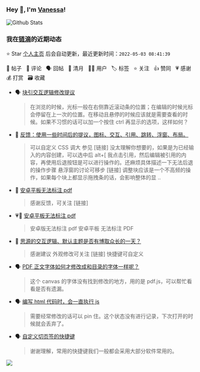 ### Hey 👋, I'm [Vanessa](http://vanessa.b3log.org/)!

![Github Stats](https://github-readme-stats.vercel.app/api?username=Vanessa219&show_icons=true)

<!--events start -->

### 我在[链滴](https://ld246.com)的近期动态

⭐️ Star [个人主页](https://github.com/Vanessa219/Vanessa219) 后会自动更新，最近更新时间：`2022-05-03 08:41:39`

📝 帖子 &nbsp; 💬 评论 &nbsp; 🗣 回帖 &nbsp; 🌙 清月 &nbsp; 👨‍💻 用户 &nbsp; 🏷️ 标签 &nbsp; ⭐️ 关注 &nbsp; 👍 赞同 &nbsp; 💗 感谢 &nbsp; 💰 打赏 &nbsp; 🗃 收藏

* 🗣 [块引交互逻辑修改提议](https://ld246.com/article/1651307470188/comment/1651335500952#comments)

  > 在浏览的时候，光标一般在右侧靠近滚动条的位置；在编辑的时候光标会停留在上一次的位置。在移动且悬停的时候应该就是需要查看的时候。如果不习惯的话可以加一个按住 ctrl 再显示的选项，这样如何？
* 💬 [反馈：使用一些时间后的提议，图标、交互、引用、跳转、浮窗、布局。](https://ld246.com/article/1651205593131/comment/1651418468562#comments)

  > 可以自定义 CSS 调大 参见 [链接] 没太理解你想要的，如果是为已经输入的内容创建，可以选中后 alt+[ 我点击引用，然后编辑被引用的内容，再使用后退按钮是可以进行操作的。还麻烦具体描述一下无法后退的操作步骤 悬浮窗的讨论可移步 [链接] 调整块应该是一个不高频的操作，如果每个块上都显示拖拽条的话，会影响整体的显 ..
* 💬 [安卓平板无法标注 pdf](https://ld246.com/article/1651194758462/comment/1651417840724#comments)

  > 感谢反馈，可关注 [链接]
* 💗📝 [安卓平板无法标注 pdf](https://ld246.com/article/1651194758462)

  > 安卓版无法标注 pdf 安卓平板 无法标注 PDF
* 💬 [思源的交互逻辑、默认主题是否有博取众长的一天？](https://ld246.com/article/1651078701995/comment/1651417697345#comments)

  > 感谢建议 外观修改可关注 [链接] 快捷键可自定义
* 🗣 [PDF 正文字体如何才修改成和目录的字体一样呢？](https://ld246.com/article/1651127143820/comment/1651157346547#comments)

  > 这个 canvas 的字体没有找到修改的地方，用的是 pdf.js，可以帮忙看看是否有遗漏。
* 🗣 [编写 html 代码时，会一直执行 js](https://ld246.com/article/1651311139697/comment/1651328161918#comments)

  > 需要经常修改的话可以 pin 住。这个状态没有进行记录，下次打开的时候就会丢弃了。
* 🗣 [自定义切页签的快捷键](https://ld246.com/article/1651221083097/comment/1651224615641#comments)

  > 谢谢理解，常用的快捷键我们一般都会采用大部分软件常用的。


<!--events end -->

<a title="Hits" target="_blank" href="https://github.com/Vanessa219/Vanessa219"><img src="https://hits.b3log.org/Vanessa219/Vanessa219.svg"></a>
